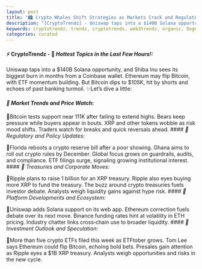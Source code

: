 ```yaml
---
layout: post
title: "🏙️ Crypto Whales Shift Strategies as Markets Crack and Regulators Circle"
description: "[CryptoTrendz] - Uniswap taps into a $140B Solana opportunity, and Shiba Inu sees its biggest burn in months from a Coinbase wallet. Ethereum may flip Bitcoin, with ETF momentum building. But Bitcoin dips to $105K, hit by shorts and echoes of past banking turmoil."
keywords: cryptotrendz, trendz, cryptotrends, web3trends, organic, Dogecoin, Bitcoin, Binance, ETH, Analyst, crypto, bank, XRP
categories: curated
---
```


#### ⚡ CryptoTrendz - 📌 *Hottest Topics in the Last Few Hours!:*

Uniswap taps into a $140B Solana opportunity, and Shiba Inu sees its biggest burn in months from a Coinbase wallet. Ethereum may flip Bitcoin, with ETF momentum building. But Bitcoin dips to $105K, hit by shorts and echoes of past banking turmoil. ✨Let’s dive a little:


#### *🔖 Market Trends and Price Watch:*  

🔹Bitcoin tests support near 111K after failing to extend highs. Bears keep pressure while buyers appear in bouts. XRP and other tokens wobble as risk mood shifts. Traders watch for breaks and quick reversals ahead. #### *🔖 Regulatory and Policy Updates:*  

🔹Florida reboots a crypto reserve bill after a poor showing. Ghana aims to roll out crypto rules by December. Global focus grows on guardrails, audits, and compliance. ETF filings surge, signaling growing institutional interest. #### *🔖 Treasuries and Corporate Moves:*  

🔹Ripple plans to raise 1 billion for an XRP treasury. Ripple also eyes buying more XRP to fund the treasury. The buzz around crypto treasuries fuels investor debate. Analysts weigh liquidity gains against hype risk. #### *🔖 Platform Developments and Ecosystem:*  

🔹Uniswap adds Solana support on its web app. Ethereum correction fuels debate over its next move. Binance funding rates hint at volatility in ETH pricing. Industry chatter links cross‑chain use to broader liquidity. #### *🔖 Investment Outlook and Speculation:*  

🔹More than five crypto ETFs filed this week as ETFtober grows. Tom Lee says Ethereum could flip Bitcoin, echoing bold bets. Presales gain attention as Ripple eyes a $1B XRP treasury. Analysts weigh opportunities and risks in the new cycle.